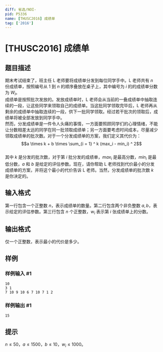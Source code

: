```yaml
---
diff: 省选/NOI-
pid: P5336
name: [THUSC2016] 成绩单
tag: ['2016']
---
```

# [THUSC2016] 成绩单
## 题目描述

期末考试结束了，班主任 L 老师要将成绩单分发到每位同学手中。L 老师共有 $n$ 份成绩单，按照编号从 $1$ 到 $n$ 的顺序叠放在桌子上，其中编号为 $i$ 的的成绩单分数为 $W_i$。       
成绩单是按照批次发放的。发放成绩单时，L 老师会从当前的一叠成绩单中抽取连续的一段，让这些同学来领取自己的成绩单。当这批同学领取完毕后，L 老师再从剩余的成绩单中抽取连续的一段，供下一批同学领取。经过若干批次的领取后，成绩单将被全部发放到同学手中。       
然而，分发成绩单是一件令人头痛的事情，一方面要照顾同学们的心理情绪，不能让分数相差太远的同学在同一批领取成绩单；另一方面要考虑时间成本，尽量减少领取成绩单的批次数。对于一个分发成绩单的方案，我们定义其代价为：    
$$a \times k + b \times \sum_{i = 1} ^ k (max_i - min_i) ^ 2$$        
其中 $k$ 是分发的批次数，对于第 $i$ 批分发的成绩单，$max_i$ 是最高分数，$min_i$ 是最低分数，$a$ 和 $b$ 是给定的评估参数。现在，请你帮助 L 老师找到代价最小的分发成绩单的方案，并将这个最小的代价告诉 L 老师。当然，分发成绩单的批次数 $k$ 是你决定的。

## 输入格式

第一行包含一个正整数 $n$，表示成绩单的数量。第二行包含两个非负整数 $a,b$，表示给定的评估参数。第三行包含 $n$ 个正整数，$w_i$ 表示第 $i$ 张成绩单上的分数。
## 输出格式

仅一个正整数，表示最小的代价是多少。  
## 样例

### 样例输入 #1
```
10
3 1
7 10 9 10 6 7 10 7 1 2

```
### 样例输出 #1
```
15
```
## 提示

$n \leq 50$，$a \leq 1500$，$b \leq 10$，$w_i \leq 1000$。
